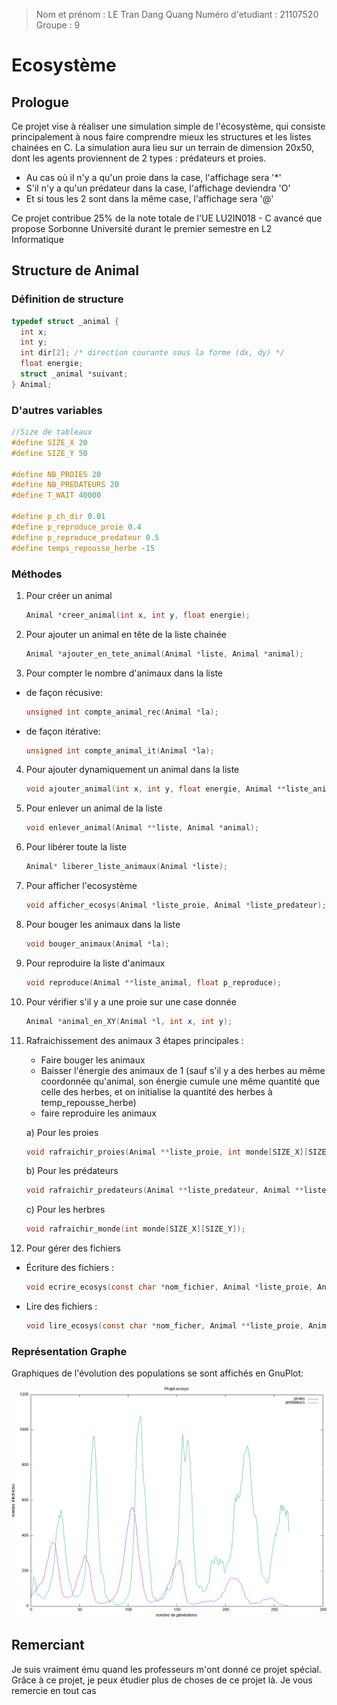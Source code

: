 > Nom et prénom : LE Tran Dang Quang
> Numéro d'etudiant : 21107520
> Groupe : 9

# Ecosystème
## Prologue

Ce projet vise à réaliser une simulation simple de l'écosystème, qui consiste principalement à nous faire comprendre mieux les structures et les listes chainées en C.
La simulation aura lieu sur un terrain de dimension 20x50, dont les agents proviennent de 2 types : prédateurs et proies. 

- Au cas où il n'y a qu'un proie dans la case, l'affichage sera '*'
- S'il n'y a qu'un prédateur dans la case, l'affichage deviendra 'O'
- Et si tous les 2 sont dans la même case, l'affichage sera '@'

Ce projet contribue 25% de la note totale de l'UE LU2IN018 - C avancé que propose Sorbonne Université durant le premier semestre en L2 Informatique

## Structure de Animal
### Définition de structure

```C
typedef struct _animal {
  int x;
  int y;
  int dir[2]; /* direction courante sous la forme (dx, dy) */
  float energie;
  struct _animal *suivant;
} Animal;
```

### D'autres variables

```C
//Size de tableaux
#define SIZE_X 20
#define SIZE_Y 50

#define NB_PROIES 20
#define NB_PREDATEURS 20
#define T_WAIT 40000

#define p_ch_dir 0.01
#define p_reproduce_proie 0.4
#define p_reproduce_predateur 0.5
#define temps_repousse_herbe -15
```

### Méthodes

1) Pour créer un animal

    ```C
    Animal *creer_animal(int x, int y, float energie);
    ```

2) Pour ajouter un animal en tête de la liste chainée
    ```C
    Animal *ajouter_en_tete_animal(Animal *liste, Animal *animal);
    ```
    
3) Pour compter le nombre d'animaux dans la liste

- de façon récusive:
    ```C
    unsigned int compte_animal_rec(Animal *la);
    ```
- de façon itérative:
    ```C
    unsigned int compte_animal_it(Animal *la);
    ```

4) Pour ajouter dynamiquement un animal dans la liste

    ```C
    void ajouter_animal(int x, int y, float energie, Animal **liste_animal);
    ```
    
5) Pour enlever un animal de la liste

    ```C
    void enlever_animal(Animal **liste, Animal *animal);
    ```    
    
6) Pour libérer toute la liste

    ```C
    Animal* liberer_liste_animaux(Animal *liste);
    ```
    
7) Pour afficher l'ecosystème

    ```C
    void afficher_ecosys(Animal *liste_proie, Animal *liste_predateur);
    ```
    
8) Pour bouger les animaux dans la liste

    ```C
    void bouger_animaux(Animal *la);
    ```    
    
9) Pour reproduire la liste d'animaux

    ```C
    void reproduce(Animal **liste_animal, float p_reproduce);
    ```
    
10) Pour vérifier s'il y a une proie sur une case donnée

    ```C
    Animal *animal_en_XY(Animal *l, int x, int y);
    ```
    
11) Rafraichissement des animaux
3 étapes principales :

    - Faire bouger les animaux
    - Baisser l'énergie des animaux de 1 (sauf s'il y a des herbes au même coordonnée qu'animal, son énergie cumule une même quantité que celle des herbes, et on initialise la quantité des herbes à temp_repousse_herbe)
    - faire reproduire les animaux
    
    a) Pour les proies
    
    ```C
    void rafraichir_proies(Animal **liste_proie, int monde[SIZE_X][SIZE_Y]) ;
    ```
    
    b) Pour les prédateurs
    
    ```C
    void rafraichir_predateurs(Animal **liste_predateur, Animal **liste_proie);
    ```    
    
    c) Pour les herbres
    
    ```C
    void rafraichir_monde(int monde[SIZE_X][SIZE_Y]);
    ```    
    
12) Pour gérer des fichiers

- Écriture des fichiers :
    
    ```C
    void ecrire_ecosys(const char *nom_fichier, Animal *liste_proie, Animal *liste_preda);
    ```
    
- Lire des fichiers : 
    
    ```C
    void lire_ecosys(const char *nom_ficher, Animal **liste_proie, Animal **liste_preda);
    ```    
    
### Représentation Graphe

Graphiques de l'évolution des populations se sont affichés en GnuPlot:

![Drag Racing](testecosys.png)

    
## Remerciant

Je suis vraiment ému quand les professeurs m'ont donné ce projet spécial. Grâce à ce projet, je peux étudier plus de choses de ce projet là. Je vous remercie en tout cas 




